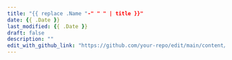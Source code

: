 ```yaml
---
title: "{{ replace .Name "-" " " | title }}"
date: {{ .Date }}
last_modified: {{ .Date }}
draft: false
description: ""
edit_with_github_link: "https://github.com/your-repo/edit/main/content/docs/{{ .Name }}.md"
---
```

